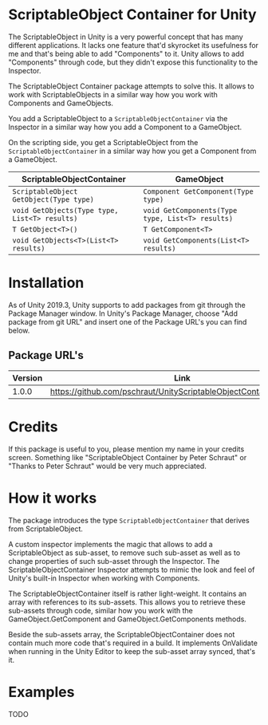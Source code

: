 # ScriptableObject Container for Unity

The ScriptableObject in Unity is a very powerful concept that has many different applications.
It lacks one feature that'd skyrocket its usefulness for me and that's being able
to add "Components" to it. 
Unity allows to add "Components" through code, but they didn't expose this functionality to the Inspector.

The ScriptableObject Container package attempts to solve this.
It allows to work with ScriptableObjects in a similar way how you work with Components and GameObjects.

You add a ScriptableObject to a ```ScriptableObjectContainer``` via the Inspector in a similar way how you add a Component to a GameObject.

On the scripting side, you get a ScriptableObject from the ```ScriptableObjectContainer``` in a similar way how you get a Component from a GameObject.

| ScriptableObjectContainer  |     GameObject      |
|----------|---------------|
| ```ScriptableObject GetObject(Type type)``` | ```Component GetComponent(Type type)``` |
| ```void GetObjects(Type type, List<T> results)``` | ```void GetComponents(Type type, List<T> results)``` |
| ```T GetObject<T>()``` | ```T GetComponent<T>``` |
| ```void GetObjects<T>(List<T> results)``` | ```void GetComponents(List<T> results)``` |

# Installation

As of Unity 2019.3, Unity supports to add packages from git through the Package Manager window. 
In Unity's Package Manager, choose "Add package from git URL" and insert one of the Package URL's you can find below.

## Package URL's

| Version  |     Link      |
|----------|---------------|
| 1.0.0 | https://github.com/pschraut/UnityScriptableObjectContainer.git#1.0.0 |

# Credits

If this package is useful to you, please mention my name in your credits screen.
Something like "ScriptableObject Container by Peter Schraut" or "Thanks to Peter Schraut" would be very much appreciated.

# How it works

The package introduces the type ```ScriptableObjectContainer``` that derives from ScriptableObject.

A custom inspector implements the magic that allows to add a ScriptableObject as sub-asset, to remove such sub-asset as 
well as to change properties of such sub-asset through the Inspector. 
The ScriptableObjectContainer Inspector attempts to mimic the look and feel of Unity's built-in Inspector when working with Components.

The ScriptableObjectContainer itself is rather light-weight. It contains an array with references to its sub-assets.
This allows you to retrieve these sub-assets through code, similar how you work with the GameObject.GetComponent and GameObject.GetComponents methods.

Beside the sub-assets array, the ScriptableObjectContainer does not contain much more code
that's required in a build. It implements OnValidate when running in the Unity Editor to keep the sub-asset array synced, that's it.


# Examples
TODO

